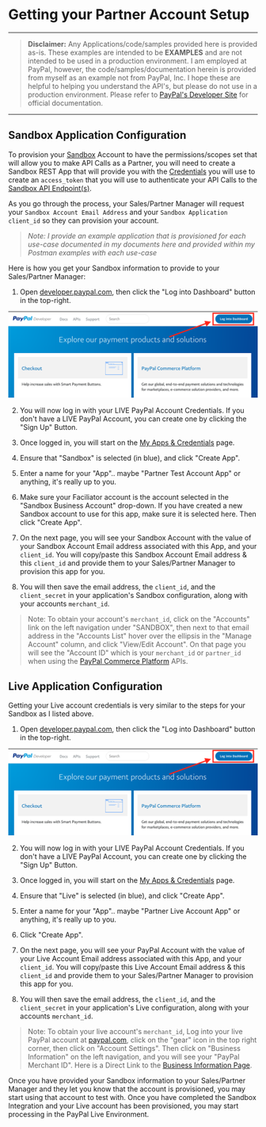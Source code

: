 # Getting your Partner Account Setup

---

> **Disclaimer:** Any Applications/code/samples provided here is provided as-is.  These examples are intended to be **EXAMPLES** and are not intended to be used in a production environment.  I am employed at PayPal, however, the code/samples/documentation herein is provided from myself as an example not from PayPal, Inc.  I hope these are helpful to helping you understand the API's, but please do not use in a production environment.  Please refer to [PayPal's Developer Site](https://developer.paypal.com/ "PayPal Developer Homepage") for official documentation.

---

## Sandbox Application Configuration

To provision your [Sandbox](https://www.sandbox.paypal.com/us/home "Official PayPal Sandbox") Account to have the permissions/scopes set that will allow you to make API Calls as a Partner, you will need to create a Sandbox REST App that will provide you with the [Credentials](https://developer.paypal.com/docs/api/overview/#get-credentials "Official PayPal Credentials Steps") you will use to create an `access_token` that you will use to authenticate your API Calls to the [Sandbox API Endpoint(s)](https://developer.paypal.com/docs/api/overview/#make-rest-api-calls "Official PayPal API Docs").

As you go through the process, your Sales/Partner Manager will request your `Sandbox Account Email Address` and your `Sandbox Application client_id` so they can provision your account. 

> _Note: I provide an example application that is provisioned for each use-case documented in my documents here and provided within my Postman examples with each use-case_

Here is how you get your Sandbox information to provide to your Sales/Partner Manager:

1. Open [developer.paypal.com](https://developer.paypal.com "Official PayPal Developer Site"), then click the "Log into Dashboard" button in the top-right.

![Log Into Dashboard](../images/account_setup/log_into_dashboard.png)

2. You will now log in with your LIVE PayPal Account Credentials. If you don't have a LIVE PayPal Account, you can create one by clicking the "Sign Up" Button. 

3. Once logged in, you will start on the [My Apps & Credentials](https://developer.paypal.com/developer/applications "Official PayPal Sandbox Page") page.

4. Ensure that "Sandbox" is selected (in blue), and click "Create App".

5. Enter a name for your "App".. maybe "Partner Test Account App" or anything, it's really up to you.

6. Make sure your Faciliator account is the account selected in the "Sandbox Business Account" drop-down.  If you have created a new Sandbox account to use for this app, make sure it is selected here. Then click "Create App".

7.  On the next page, you will see your Sandbox Account with the value of your Sandbox Account Email address associated with this App, and your `client_id`. You will copy/paste this Sandbox Account Email address & this `client_id` and provide them to your Sales/Partner Manager to provision this app for you. 

8.  You will then save the email address, the `client_id`, and the `client_secret` in your application's Sandbox configuration, along with your accounts `merchant_id`. 

> Note: To obtain your account's `merchant_id`, click on the "Accounts" link on the left navigation under "SANDBOX", then next to that email address in the "Accounts List" hover over the ellipsis in the "Manage Account" column, and click "View/Edit Account".  On that page you will see the "Account ID" which is your `merchant_id` or `partner_id` when using the [PayPal Commerce Platform](https://developer.paypal.com/docs/commerce-platform/ "Official PayPal Commerce Platform Documentation") APIs.

## Live Application Configuration

Getting your Live account credentials is very similar to the steps for your Sandbox as I listed above. 

1. Open [developer.paypal.com](https://developer.paypal.com "Official PayPal Developer Site"), then click the "Log into Dashboard" button in the top-right.

![Log Into Dashboard](../images/account_setup/log_into_dashboard.png)

2. You will now log in with your LIVE PayPal Account Credentials. If you don't have a LIVE PayPal Account, you can create one by clicking the "Sign Up" Button. 

3. Once logged in, you will start on the [My Apps & Credentials](https://developer.paypal.com/developer/applications "Official PayPal Sandbox Page") page.

4. Ensure that "Live" is selected (in blue), and click "Create App".

5. Enter a name for your "App".. maybe "Partner Live Account App" or anything, it's really up to you.

6. Click "Create App".

7.  On the next page, you will see your PayPal Account with the value of your Live Account Email address associated with this App, and your `client_id`. You will copy/paste this Live Account Email address & this `client_id` and provide them to your Sales/Partner Manager to provision this app for you.

8.  You will then save the email address, the `client_id`, and the `client_secret` in your application's Live configuration, along with your accounts `merchant_id`. 

> Note: To obtain your live account's `merchant_id`, Log into your live PayPal account at [paypal.com](https://www.paypal.com "Official PayPal Site"), click on the "gear" icon in the top right corner, then click on "Account Settings".  Then click on "Business Information" on the left navigation, and you will see your "PayPal Merchant ID". Here is a Direct Link to the [Business Information Page](https://www.paypal.com/businessmanage/account/aboutBusiness "Official PayPal Business Information Page").


Once you have provided your Sandbox information to your Sales/Partner Manager and they let you know that the account is provisioned, you may start using that account to test with.  Once you have completed the Sandbox Integration and your Live account has been provisioned, you may start processing in the PayPal Live Environment. 